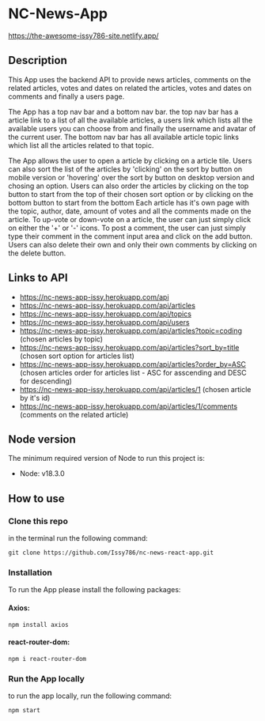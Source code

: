 # NC-News-App

https://the-awesome-issy786-site.netlify.app/

## Description

This App uses the backend API to provide news articles, comments on the related articles, votes and dates on related the articles, votes and dates on comments and finally a users page.

The App has a top nav bar and a bottom nav bar. the top nav bar has a article link to a list of all the available articles, a users link which lists all the available users you can choose from and finally the username and avatar of the current user. The bottom nav bar has all available article topic links which list all the articles related to that topic.

The App allows the user to open a article by clicking on a article tile. Users can also sort the list of the articles by 'clicking' on the sort by button on mobile version or 'hovering' over the sort by button on desktop version and chosing an option. Users can also order the articles by clicking on the top button to start from the top of their chosen sort option or by clicking on the bottom button to start from the bottom Each article has it's own page with the topic, author, date, amount of votes and all the comments made on the article. To up-vote or down-vote on a article, the user can just simply click on either the '+' or '-' icons. To post a comment, the user can just simply type their comment in the comment input area and click on the add button. Users can also delete their own and only their own comments by clicking on the delete button.

## Links to API

- https://nc-news-app-issy.herokuapp.com/api
- https://nc-news-app-issy.herokuapp.com/api/articles
- https://nc-news-app-issy.herokuapp.com/api/topics
- https://nc-news-app-issy.herokuapp.com/api/users
- https://nc-news-app-issy.herokuapp.com/api/articles?topic=coding (chosen articles by topic)
- https://nc-news-app-issy.herokuapp.com/api/articles?sort_by=title (chosen sort option for articles list)
- https://nc-news-app-issy.herokuapp.com/api/articles?order_by=ASC
  (chosen articles order for articles list - ASC for asscending and DESC for descending)
- https://nc-news-app-issy.herokuapp.com/api/articles/1 (chosen article by it's id)
- https://nc-news-app-issy.herokuapp.com/api/articles/1/comments (comments on the related article)

## Node version

The minimum required version of Node to run this project is:

- Node: v18.3.0

## How to use

### Clone this repo

in the terminal run the following command:

`git clone https://github.com/Issy786/nc-news-react-app.git`

### Installation

To run the App please install the following packages:

#### **Axios:**

`npm install axios`

#### **react-router-dom:**

`npm i react-router-dom`

### Run the App locally

to run the app locally, run the following command:

`npm start`
